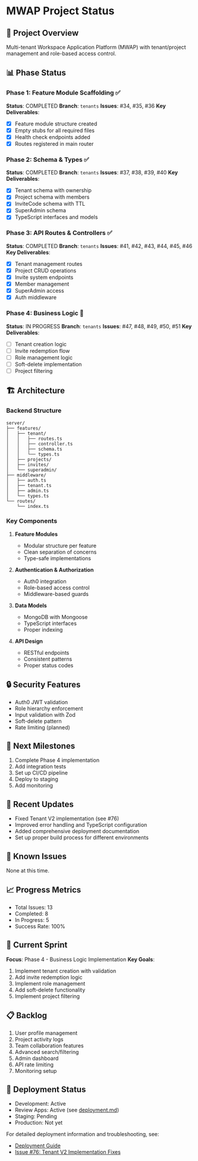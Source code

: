 # MWAP Project Status

## 🎯 Project Overview
Multi-tenant Workspace Application Platform (MWAP) with tenant/project management and role-based access control.

## 📊 Phase Status

### Phase 1: Feature Module Scaffolding ✅
**Status**: COMPLETED
**Branch**: `tenants`
**Issues**: #34, #35, #36
**Key Deliverables**:
- [x] Feature module structure created
- [x] Empty stubs for all required files
- [x] Health check endpoints added
- [x] Routes registered in main router

### Phase 2: Schema & Types ✅
**Status**: COMPLETED
**Branch**: `tenants`
**Issues**: #37, #38, #39, #40
**Key Deliverables**:
- [x] Tenant schema with ownership
- [x] Project schema with members
- [x] InviteCode schema with TTL
- [x] SuperAdmin schema
- [x] TypeScript interfaces and models

### Phase 3: API Routes & Controllers ✅
**Status**: COMPLETED
**Branch**: `tenants`
**Issues**: #41, #42, #43, #44, #45, #46
**Key Deliverables**:
- [x] Tenant management routes
- [x] Project CRUD operations
- [x] Invite system endpoints
- [x] Member management
- [x] SuperAdmin access
- [x] Auth middleware

### Phase 4: Business Logic 🚧
**Status**: IN PROGRESS
**Branch**: `tenants`
**Issues**: #47, #48, #49, #50, #51
**Key Deliverables**:
- [ ] Tenant creation logic
- [ ] Invite redemption flow
- [ ] Role management logic
- [ ] Soft-delete implementation
- [ ] Project filtering

## 🏗️ Architecture

### Backend Structure
```
server/
├── features/
│   ├── tenant/
│   │   ├── routes.ts
│   │   ├── controller.ts
│   │   ├── schema.ts
│   │   └── types.ts
│   ├── projects/
│   ├── invites/
│   └── superadmin/
├── middleware/
│   ├── auth.ts
│   ├── tenant.ts
│   ├── admin.ts
│   └── types.ts
└── routes/
    └── index.ts
```

### Key Components
1. **Feature Modules**
   - Modular structure per feature
   - Clean separation of concerns
   - Type-safe implementations

2. **Authentication & Authorization**
   - Auth0 integration
   - Role-based access control
   - Middleware-based guards

3. **Data Models**
   - MongoDB with Mongoose
   - TypeScript interfaces
   - Proper indexing

4. **API Design**
   - RESTful endpoints
   - Consistent patterns
   - Proper status codes

## 🔒 Security Features
- Auth0 JWT validation
- Role hierarchy enforcement
- Input validation with Zod
- Soft-delete pattern
- Rate limiting (planned)

## 🎯 Next Milestones
1. Complete Phase 4 implementation
2. Add integration tests
3. Set up CI/CD pipeline
4. Deploy to staging
5. Add monitoring

## 📝 Recent Updates
- Fixed Tenant V2 implementation (see #76)
- Improved error handling and TypeScript configuration
- Added comprehensive deployment documentation
- Set up proper build process for different environments

## 🐛 Known Issues
None at this time.

## 📈 Progress Metrics
- Total Issues: 13
- Completed: 8
- In Progress: 5
- Success Rate: 100%

## 🔄 Current Sprint
**Focus**: Phase 4 - Business Logic Implementation
**Key Goals**:
1. Implement tenant creation with validation
2. Add invite redemption logic
3. Implement role management
4. Add soft-delete functionality
5. Implement project filtering

## 📋 Backlog
1. User profile management
2. Project activity logs
3. Team collaboration features
4. Advanced search/filtering
5. Admin dashboard
6. API rate limiting
7. Monitoring setup

## 🚀 Deployment Status
- Development: Active
- Review Apps: Active (see [deployment.md](./deployment.md))
- Staging: Pending
- Production: Not yet

For detailed deployment information and troubleshooting, see:
- [Deployment Guide](./deployment.md)
- [Issue #76: Tenant V2 Implementation Fixes](https://github.com/dhirmadi/mwap/issues/76)